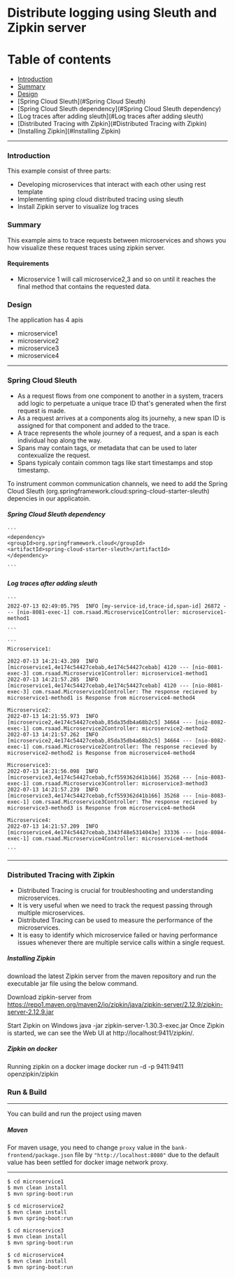 ﻿# Distribute logging using Sleuth and Zipkin server

# Table of contents
- [Introduction](#Introduction)
- [Summary](#Summary)
- [Design](#Design)
- [Spring Cloud Sleuth](#Spring Cloud Sleuth)
- [Spring Cloud Sleuth dependency](#Spring Cloud Sleuth dependency)
- [Log traces after adding sleuth](#Log traces after adding sleuth)
- [Distributed Tracing with Zipkin](#Distributed Tracing with Zipkin)
- [Installing Zipkin](#Installing Zipkin)
___

### Introduction

This example consist of three parts:
- Developing microservices that interact with each other using rest template
- Implementing sping cloud distributed tracing using sleuth
- Install Zipkin server to visualize log traces

### Summary
This example aims to trace requests between microservices and shows you how visualize these request traces using zipkin server.

#### Requirements

- Microservice 1 will call microservice2,3 and so on until it reaches the final method that contains the requested data.

### Design

The application has 4 apis
* microservice1
* microservice2
* microservice3
* microservice4
___

### Spring Cloud Sleuth
- As a request flows from one component to another in a system, tracers add logic to perpetuate a unique trace ID that's generated when the first request is made.
- As a request arrives at a components alog its journehy, a new span ID is assigned for that component and added to the trace.
- A trace represents the whole journey of a request, and a span is each individual hop along the way.
- Spans may contain tags, or metadata that can be used to later contexualize the request.
- Spans typicaly contain common tags like start timestamps and stop timestamp.

To instrument common communication channels, we need to add the  Spring Cloud Sleuth (org.springframework.cloud:spring-cloud-starter-sleuth) depencies in our applicatoin.

##### Spring Cloud Sleuth dependency

````
```
<dependency>
<groupId>org.springframework.cloud</groupId>
<artifactId>spring-cloud-starter-sleuth</artifactId>
</dependency>

```
````
##### Log traces after adding sleuth

   ````
```
2022-07-13 02:49:05.795  INFO [my-service-id,trace-id,span-id] 26872 --- [nio-8081-exec-1] com.rsaad.Microservice1Controller: microservice1-method1

```
````

````
```
Microservice1:

2022-07-13 14:21:43.289  INFO [microservice1,4e174c54427cebab,4e174c54427cebab] 4120 --- [nio-8081-exec-3] com.rsaad.Microservice1Controller: microservice1-method1
2022-07-13 14:21:57.285  INFO [microservice1,4e174c54427cebab,4e174c54427cebab] 4120 --- [nio-8081-exec-3] com.rsaad.Microservice1Controller: The response recieved by microservice1-method1 is Response from microservice4-method4

Microservice2:
2022-07-13 14:21:55.973  INFO [microservice2,4e174c54427cebab,85da35db4a68b2c5] 34664 --- [nio-8082-exec-1] com.rsaad.Microservice2Controller: microservice2-method2
2022-07-13 14:21:57.262  INFO [microservice2,4e174c54427cebab,85da35db4a68b2c5] 34664 --- [nio-8082-exec-1] com.rsaad.Microservice2Controller: The response recieved by microservice2-method2 is Response from microservice4-method4

Microservice3:
2022-07-13 14:21:56.098  INFO [microservice3,4e174c54427cebab,fcf559362d41b166] 35268 --- [nio-8083-exec-1] com.rsaad.Microservice3Controller: microservice3-method3
2022-07-13 14:21:57.239  INFO [microservice3,4e174c54427cebab,fcf559362d41b166] 35268 --- [nio-8083-exec-1] com.rsaad.Microservice3Controller: The response recieved by microservice3-method3 is Response from microservice4-method4

Microservice4:
2022-07-13 14:21:57.209  INFO [microservice4,4e174c54427cebab,3343f48e5314043e] 33336 --- [nio-8084-exec-1] com.rsaad.Microservice4Controller: microservice4-method4

```
````

---

### Distributed Tracing with Zipkin

- Distributed Tracing is crucial for troubleshooting and understanding microservices. 
- It is very useful when we need to track the request passing through multiple microservices.
- Distributed Tracing can be used to measure the performance of the microservices. 
- It is easy to identify which microservice failed or having performance issues whenever there are multiple service calls within a single request.

##### Installing Zipkin

download the latest Zipkin server from the maven repository and run the executable jar file using the below command.

Download zipkin-server from https://repo1.maven.org/maven2/io/zipkin/java/zipkin-server/2.12.9/zipkin-server-2.12.9.jar

Start Zipkin on Windows
java -jar zipkin-server-1.30.3-exec.jar
Once Zipkin is started, we can see the Web UI at http://localhost:9411/zipkin/.

##### Zipkin on docker

Running zipkin on a docker image
docker run -d -p 9411:9411 openzipkin/zipkin


### Run & Build

---

You can build and run the project using maven

##### Maven

For maven usage, you need to change `proxy` value in the `bank-frontend/package.json` 
file by `"http://localhost:8080"` due to the default value has been settled for docker image network proxy.
___

```ssh
$ cd microservice1
$ mvn clean install
$ mvn spring-boot:run

$ cd microservice2
$ mvn clean install
$ mvn spring-boot:run

$ cd microservice3
$ mvn clean install
$ mvn spring-boot:run

$ cd microservice4
$ mvn clean install
$ mvn spring-boot:run

```
